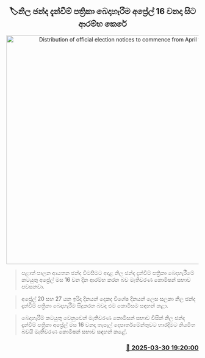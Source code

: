 <p align='center'><b><h2 align='center' title='Distribution of official election notices to commence from April 16th'>🏷නිල ඡන්ද දැන්වීම් පත්‍රිකා බෙදාහැරීම අප්‍රේල්  16 වනදා සිට ආරම්භ කෙරේ</h2></b></p>
<p align='center'><img src='https://helakuru.sgp1.cdn.digitaloceanspaces.com/esana/images/lib/local-government-election-2025.jpg' width='600' alt='Distribution of official election notices to commence from April 16th'></p>

> පළාත් පාලන ආයතන ඡන්ද විමසීමට අදාළ නිල ඡන්ද දැන්වීම් පත්‍රිකා බෙදාහැරීමේ කටයුතු අප්‍රේල් මස 16 වන දින ආරම්භ කරන බව මැතිවරණ කොමිෂන් සභාව පවසනවා.

> අප්‍රේල් 20 සහ 27 යන ඉරිදා දිනයන් දෙකද වි‍ශේෂ දිනයන් ලෙස සලකා නිල ඡන්ද දැන්වීම් පත්‍රිකා බෙදාහැරීම සිදුකරන බවද එම කොමිසම සඳහන් කළා.

> බෙදාහැරීම් කටයුතු වෙනුවෙන් මැතිවරණ කොමිසන් සභාව විසින් නිල ඡන්ද දැන්වීම් පත්‍රිකා අප්‍රේල් මස 16 වනදා තැපැල් දෙපාර්තමේන්තුවට භාරදීමට නියමිත බවයි මැතිවරණ කොමිෂන් සභාව සඳහන් කළේ.



<h3 align='right'><a href='https://www.helakuru.lk/esana/p/108788/'>📅 2025-03-30 19:20:00</a></h3>

